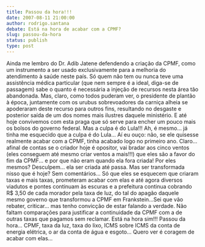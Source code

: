 ```yaml
---
title: Passou da hora!!!
date: 2007-08-11 21:00:00
author: rodrigo.santana
debate: Está na hora de acabar com a CPMF?
slug: passou-da-hora
status: publish 
type: post
---
```


Ainda me lembro do Dr. Adib Jatene defendendo a criação da CPMF, como um instrumento a ser usado exclusivamente para a melhoria do atendimento à saúde neste país. Só quem não tem ou nunca teve uma assistência médica particular (que nem sempre é a ideal, diga-se de passagem) sabe o quanto é necessária a injeção de recursos nesta área tão abandonada. Mas, claro, como todos puderam ver, o presidente de plantão à época, juntamente com os urubus sobrevoadores da carniça alheia se apoderaram deste recurso para outros fins, resultando no desgaste e posterior saída de um dos nomes mais ilustres daquele ministério. E até hoje convivemos com esta praga que só serve para encher um pouco mais os bolsos do governo federal. Mas a culpa é do Lula!!! Ah, é mesmo... já tinha me esquecido que a culpa é do Lula... Aí eu ouço: não, se ele quisesse realmente acabar com a CPMF, tinha acabado logo no primeiro ano. Claro... afinal de contas se o criador hoje é opositor, vai bradar aos cinco ventos (eles conseguem até mesmo criar ventos a mais!!!) que eles são a favor do fim da CPMF... e por que não eram quando ela fora criada! Por eles mesmos? Desculpem... ela ser criada até passa. Mas ser transformada nisso que é hoje? Sem comentários... Só que eles se esquecem que criaram taxas e mais taxas, prometeram acabar com elas e até agora diversos viadutos e pontes continuam às escuras e a prefeitura continua cobrando R$ 3,50 de cada morador pela taxa de luz, do tal do apagão daquele mesmo governo que transformou a CPMF em Frankstein...Sei que vão rebater, criticar... mas tenho convicção de estar falando a verdade. Não faltam comparações para justificar a continuidade da CPMF com a de outras taxas que pagamos sem reclamar. Está na hora sim!!! Passou da hora... CPMF, taxa da luz, taxa do lixo, ICMS sobre ICMS da conta de energia elétrica, o ar da conta de água e esgoto... Quero ver é coragem de acabar com elas...
